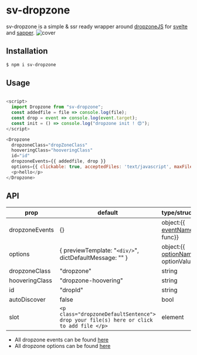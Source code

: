 # sv-dropzone

sv-dropzone is a simple & ssr ready wrapper around [dropzoneJS] for [svelte] and [sapper].
![cover](https://raw.githubusercontent.com/arnaudDerbey/sv-dropzone/master/cover.png)

## Installation

```bash
$ npm i sv-dropzone
```

## Usage

```javascript

<script>
  import Dropzone from "sv-dropzone";
  const addedfile = file => console.log(file);
  const drop = event => console.log(event.target);
  const init = () => console.log("dropzone init ! 😍");
</script>

<Dropzone
  dropzoneClass="dropZoneClass"
  hooveringClass="hooveringClass"
  id="id"
  dropzoneEvents={{ addedfile, drop }}
  options={{ clickable: true, acceptedFiles: 'text/javascript', maxFilesize: 256, init }}>
  <p>hello</p>
</Dropzone>

```

## API

| prop           | default                                                                                | type/structure                        |
| -------------- | -------------------------------------------------------------------------------------- | ------------------------------------- |
| dropzoneEvents | {}                                                                                     | object:{{ [eventName]: func}}         |
| options        | { previewTemplate: "`<div/>`", dictDefaultMessage: "" }                                | object:{{ [optionName]: optionValue}} |
| dropzoneClass  | "dropzone"                                                                             | string                                |
| hooveringClass | "dropzone-hoovering"                                                                   | string                                |
| id             | "dropId"                                                                               | string                                |
| autoDiscover   | false                                                                                  | bool                                  |
| slot           | `<p class="dropzoneDefaultSentence"> drop your file(s) here or click to add file </p>` | element                               |

- All dropzone events can be found [here](https://www.dropzonejs.com/#events-list)
- All dropzone options can be found [here](https://www.dropzonejs.com/#configuration-options)

[dropzonejs]: https://www.dropzonejs.com/
[svelte]: https://svelte.dev/
[sapper]: https://svelte.dev/
[eventname]: https://www.dropzonejs.com/#events
[optionname]: https://www.dropzonejs.com/#configuration-options
[logo]: https://github.com/adam-p/markdown-here/raw/master/src/common/images/icon48.png "Logo Title Text 2"
